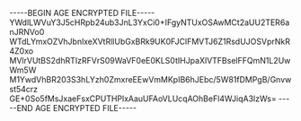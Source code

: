 -----BEGIN AGE ENCRYPTED FILE-----
YWdlLWVuY3J5cHRpb24ub3JnL3YxCi0+IFgyNTUxOSAwMCt2aUU2TER6anJRNVo0
WTdLYmxOZVhJbnlxeXVtRllUbGxBRk9UK0FJClFMVTJ6Z1RsdUJOSVprNkR4Z0xo
MVlrVUtBS2dhRTIzRFVrS09WaVF0eE0KLS0tIHJpaXlVTFBselFFQmN1L2UwWm5W
M1YwdVhBR203S3hLYzh0ZmxreEEwVmMKpIB6hJEbc/5W81fDMPgB/Gnvwst54crz
GE+0So5fMsJxaeFsxCPUTHPlxAauUFAoVLUcqAOhBeFl4WJiqA3lzWs=
-----END AGE ENCRYPTED FILE-----
